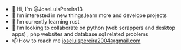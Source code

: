 - 👋 Hi, I’m @JoseLuisPereira13
- 👀 I’m interested in new things,learn more and develope projects
- 🌱 I’m currently learning rust
- 🤝 I’m looking to collaborate on python (web scrappers and desktop apps) , php websites and database sql related problems
- 📫 How to reach me joseluispereira2004@gmail.com
